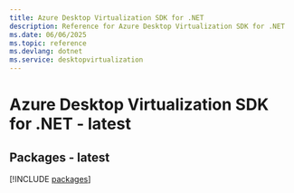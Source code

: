 ```yaml
---
title: Azure Desktop Virtualization SDK for .NET
description: Reference for Azure Desktop Virtualization SDK for .NET
ms.date: 06/06/2025
ms.topic: reference
ms.devlang: dotnet
ms.service: desktopvirtualization
---
```

# Azure Desktop Virtualization SDK for .NET - latest
## Packages - latest
[!INCLUDE [packages](desktop-virtualization-index.md)]